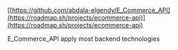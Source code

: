 [[https://github.com/abdala-elgendy/E_Commerce_API](https://roadmap.sh/projects/ecommerce-api)](https://roadmap.sh/projects/ecommerce-api)

E_Commerce_API
apply most backend technologies
